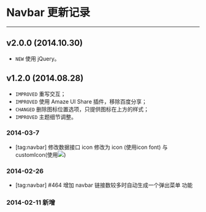 # Navbar 更新记录
---

## v2.0.0 (2014.10.30)

- `NEW` 使用 jQuery。

## v1.2.0 (2014.08.28)

- `IMPROVED` 重写交互；
- `IMPROVED` 使用 Amaze UI Share 插件，移除百度分享；
- `CHANGED` 删除图标位置选项，只提供图标在上方的样式；
- `IMPROVED` 主题细节调整。


### 2014-03-7

 * [tag:navbar] 修改数据接口 icon 修改为 icon (使用icon font) 与 customIcon(使用<img src="上传的图片">)

### 2014-02-26

 * [tag:navbar] #464 增加 navbar 链接数较多时自动生成一个弹出菜单 功能

### 2014-02-11 新增
